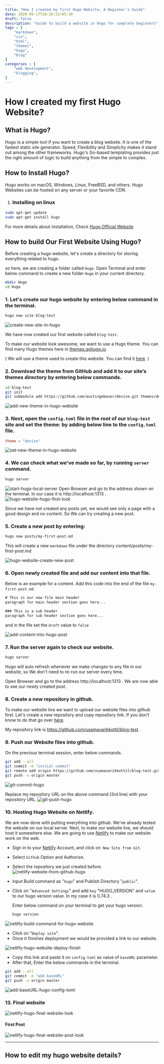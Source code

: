 ```yaml
---
title: "How I created my first Hugo Website, A Beginner's Guide"
date: 2020-09-17T20:28:21+05:30
draft: false
description: "Guide to build a website in Hugo for complete beginners"
tags : [
    "markdown",
    "css",
    "html",
    "themes",
    "hugo",
    "blog"
]
categories : [
    "web development",
    "blogging",
]
---
```


# How I created my first Hugo Website?

## What is Hugo?
Hugo is a simple tool if you want to create a blog website. It is one of the fastest static site generator. Speed, Flexibility and Simplicity makes it stand out among the other frameworks. Hugo's Go-based templating provides just the right amount of logic to build anything from the simple to complex.

## How to Install Hugo?
Hugo works on macOS, Windows, Linux, FreeBSD, and others.
Hugo Websites can be hosted on any server or your favorite CDN.

1. ### Installing on linux
```bash
sudo apt-get update
sudo apt-get install hugo
```
For more details about installation, Check [Hugo Official Website](https://gohugo.io/getting-started/installing/)

## How to build Our First Website Using Hugo?

Before creating a hugo website, let's create a directory for storing everything related to hugo.

so here, we are creating a folder called `Hugo`. Open Terminal and enter below command to create a new folder `Hugo` in your current directory. 

```bash
mkdir Hugo
cd Hugo
```
### 1. Let's create our hugo website by entering below command in the terminal.

```bash
hugo new site blog-test
```
![create-new-site-in-hugo](/images/how-i-created-my-hugo-website/1-mkdir-new-site.png)

We have now created our first website called `blog-test`. 

To make our website look awesome, we want to use a Hugo theme. You can find many Hugo themes here in [themes.gohugo.io](https://themes.gohugo.io/). 

( We will use a theme used to create this website. You can find it [here](https://themes.gohugo.io/devise). )

### 2. Download the theme from GitHub and add it to our site’s themes directory by entering below commands.
```bash
cd blog-test
git init
git submodule add https://github.com/austingebauer/devise.git themes/devise
```

![add-new-theme-in-hugo-website](/images/how-i-created-my-hugo-website/2-git-init-git-submodule-add.png)

### 3. Next, open the `config.toml` file in the root of our `blog-test` site and set the theme: by adding below line to the `config.toml` file.

```toml
theme = "devise"
```
![set-new-theme-in-hugo-website](/images/how-i-created-my-hugo-website/3-theme=devise.png)

### 4. We can check what we've made so far, by running `server` command.
```bash
hugo server
```
![start-hugo-local-server](/images/how-i-created-my-hugo-website/4-hugo-server.png)
Open Browser and go to the address shown on the terminal. In our case it is http://localhost:1313 .
![hugo-website-hugo-first-look](/images/how-i-created-my-hugo-website/5-website-first-look.png)

Since we have not created any posts yet, we would see only a page with a good design and no content. So We can try creating a new post.

### 5. Create a new post by entering:

```bash
hugo new posts/my-first-post.md
```
This will create a new `markdown` file under the directory content/posts/my-first-post.md

![hugo-website-create-new-post](/images/how-i-created-my-hugo-website/6-create-new-post---draft-value-false.png)


### 6. Open newly created file and add our content into that file.
        
Below is an example for a content. Add this code into the end of the file `my-first-post.md`.
```html
# This is our new file main header
paragraph for main header section goes here...

### This is a sub header
paragraph for sub header section goes here...
```
and in the file set the `draft` value to `false`  

![add-content-into-hugo-post](/images/how-i-created-my-hugo-website/7-first-post.png)

### 7. Run the server again to check our website.
```bash
hugo server
```
Hugo will auto refresh whenever we make changes to any file in our website, so We don't need to re-run our server every time.

Open Browser and go to the address http://localhost:1313 .
We are now able to see our newly created post.

### 8. Create a new repository in github.

To make our website live we want to upload our website files into github first. Let's create a new repository and copy repository link.
If you don't know to do that go over [here](https://google.com/search?q=create%20a%20new%20github%20repository).

My repository link is https://github.com/usamavarikkottil/blog-test .

### 9. Push our Website files into github.

On the previous terminal session, enter below commands.
```bash
git add --all
git commit -m "initial commit"
git remote add origin https://github.com/usamavarikkottil/blog-test.git
git push -u origin master
```
![git-commit-hugo](/images/how-i-created-my-hugo-website/8-git-commit--add-origin.png)

Replace my repository URL on the above command (3rd line) with your repository URL.
![git-push-hugo](/images/how-i-created-my-hugo-website/9-git-push.png)
### 10. Hosting Hugo Website on Netlify.

We are now done with putting everything into github. We've already tested the website on our local server. Next, to make our website live, we should host it somewhere else. We are going to use [Netlify](https://app.netlify.com/) to make our website work on the web.

   * Sign in to your [Netlify](https://app.netlify.com/) Account, and click on` New Site from Git`.
   * Select `Github` Option and Authorize.
   * Select the repository we just created before.
   ![netlify-website-from-github-hugo](/images/how-i-created-my-hugo-website/10-netlify-select-repo.png)
   * Input Build command as "`hugo`" and Publish Directory "`public`".
   * Click on "` Advanced Settings `" and add `key` "HUGO_VERSION" and `value` to our hugo version value. In my case it is 0.74.3 . 

        Enter below command on your terminal to get your hugo version.
        ```bash
        hugo version 
        ```

![netlify-build-command-for-hugo-website](/images/how-i-created-my-hugo-website/11-add-env-variable-and-deploy.png)
   * Click on "`Deploy site`".
   * Once it finishes deployment we would be provided a link to our website.
   

![netlify-hugo-website-deploy-finish](/images/how-i-created-my-hugo-website/12-finish-deploy.png)
   * Copy this link and paste it on `config.toml` as value of `baseURL` parameter.
   * After that, Enter the below commands in the terminal.

```bash
git add --all
git commit -m "add baseURL"
git push -u origin master
```

![add-baseURL-hugo-config-toml](/images//how-i-created-my-hugo-website/14-add-base-url-git-push.png)

### 13. Final website
![netlify-hugo-final-website-look](/images/how-i-created-my-hugo-website/13-final-website.png)

#### First Post

![netlify-hugo-final-website-post-look](/images/how-i-created-my-hugo-website/15-final-website-post-1.png)

---

## How to edit my hugo website details?
